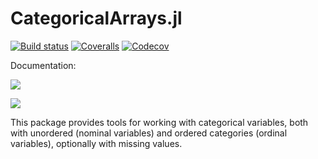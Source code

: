 CategoricalArrays.jl
==================

[![Build status](https://github.com/JuliaData/CategoricalArrays.jl/workflows/CI/badge.svg)]((https://github.com/JuliaData/CategoricalArrays.jl/actions?query=workflow%3ACI+branch%3Amaster))
[![Coveralls](https://coveralls.io/repos/github/JuliaData/CategoricalArrays.jl/badge.svg)](https://coveralls.io/github/JuliaData/CategoricalArrays.jl)
[![Codecov](https://codecov.io/gh/JuliaData/CategoricalArrays.jl/branch/master/graph/badge.svg)](https://codecov.io/gh/JuliaData/CategoricalArrays.jl)

Documentation:

[![](https://img.shields.io/badge/docs-stable-blue.svg)](https://juliadata.github.io/CategoricalArrays.jl/stable)

[![](https://img.shields.io/badge/docs-dev-blue.svg)](https://juliadata.github.io/CategoricalArrays.jl/dev)

This package provides tools for working with categorical variables, both with unordered (nominal variables) and ordered categories (ordinal variables), optionally with missing values.
